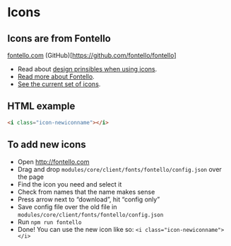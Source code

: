 # Icons

## Icons are from Fontello

[fontello.com](http://fontello.com/) (GitHub)[https://github.com/fontello/fontello]

- Read about [design prinsibles when using icons](Design-prinsibles.md).
- [Read more about Fontello](../modules/core/client/fonts/fontello/README.txt).
- [See the current set of icons](../modules/core/client/fonts/fontello/demo.html).

## HTML example

```html
<i class="icon-newiconname"></i>
```

## To add new icons

- Open http://fontello.com
- Drag and drop `modules/core/client/fonts/fontello/config.json` over the page
- Find the icon you need and select it
- Check from names that the name makes sense
- Press arrow next to “download”, hit “config only”
- Save config file over the old file in `modules/core/client/fonts/fontello/config.json`
- Run `npm run fontello`
- Done! You can use the new icon like so: `<i class="icon-newiconname"></i>`

